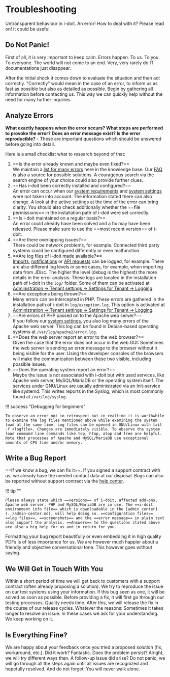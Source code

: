 # Troubleshooting

Untransparent behaviour in i-doit. An error! How to deal with it? Please read on! It could be useful.

## Do Not Panic!

First of all, it is very important to keep calm. Errors happen. To us. To you. To everyone. The world will not come to an end. Very, very rarely do IT documentations just disappear.

After the initial shock it comes down to evaluate the situation and then act correctly. "Correctly" would mean in the case of an error, to inform us as fast as possible but also as detailed as possible. Begin by gathering all information before contacting us. This way we can quickly help without the need for many further inquiries.

## Analyze Errors

**What exactly happens when the error occurs? What steps are performed to provoke the error? Does an error message exist? Is the error reproducible?** - These are important questions which should be answered before going into detail.

Here is a small checklist what to research beyond of that:

1.  ==Is the error already known and maybe even fixed?==<br> We maintain a [list for many errors](../hotfixes/index.md) here in the knowledge base. Our [FAQ](https://help.i-doit.com/hc/en-us/categories/115000434905) is also a source for possible solutions. A courageous search via the search engine of your choice could also provide further clues.
2.  ==Has i-doit been correctly installed and configured?==<br> An error can occur when our [system requirements](../../installation/system-requirements.md) and [system settings](../../installation/manual-installation/system-settings.md) were not taken into account. The information stated there can also change. A look at the active settings at the time of the error can bring clarity. You should also check additionally whether the ==file permissions== in the installation path of i-doit were set correctly.
3.  ==Is i-doit maintained on a regular basis?==<br> An error could already have been solved and a fix may have been released. Please make sure to use the ==most recent version== of i-doit.
4.  ==Are there overlapping issues?==<br> There could be network problems, for example. Connected third party systems could be configured differently or even malfunction.
5.  ==Are log files of i-doit made available?==<br> [Imports](../../consolidate-data/index.md), [notifications](../../evaluation/notifications.md) or [API requests](../../i-doit-pro-add-ons/api/index.md) can be logged, for example. There are also different log levels in some cases, for example, when importing data from JDisc. The higher the level (debug is the highest) the more details in the error analysis. These logs are located in the installation path of i-doit in the `log/` folder. Some of them can be activated at [Administration → Tenant settings → Settings for Tenant → Logging](../administration/tenant-management/settings-for-tenant.md#logging).
6.  ==Are exceptions being thrown?==<br> Many errors can be intercepted in PHP. These errors are gathered in the installation path of i-doit in `log/exception.log`. This option is activated at [Administration → Tenant settings → Settings for Tenant → Logging](../administration/tenant-management/settings-for-tenant.md#logging).
7.  ==Are errors of PHP passed on to the Apache web server?==<br> If you follow our [system settings](../../installation/manual-installation/system-settings.md), you also log many errors of the Apache web server. This log can be found in Debian-based operating systems at `/var/log/apache2/error.log`.
8.  ==Does the web server report an error to the web browser?==<br> Given the case that the error does not occur in the web GUI: Sometimes the web server is sending an error message to the browser without it being visible for the user. Using the developer consoles of the browsers will make the communication between these two visible, including possible issues.
9.  ==Does the operating system report an error?==<br> Maybe the issue is not associated with i-doit but with used services, like Apache web server, MySQL/MariaDB or the operating system itself. The services under GNU/Linux are usually administrated via an Init-service like systemd. This writes reports in the Syslog, which is most commonly found at `/var/log/syslog`.

!!! success "Debugging for beginners"

    To observe an error not in retrospect but in realtime it is worthwhile to examine the log files mentioned above while examining the system load at the same time. Log files can be opened in GNU/Linux with tail -f <logfile>. Changes are immediately visible. To observe the system load command line commands like top, htop, atop and free are helpful. Note that processes of Apache and MySQL/MariaDB use exceptional amounts of CPU time and/or memory.

## Write a Bug Report

==If we know a bug, we can fix it==. If you signed a support contract with us, we already have the needed contact data at our disposal. Bugs can also be reported without support contract via the [help center](https://help.i-doit.com).

!!! tip ""

    Please always state which ==versions== of i-doit, affected add-ons, Apache web server, PHP and MySQL/MariaDB are in use. The ==i-doit environment info file== which is downloadable in the [admin center](../admin-center.md), will help doing so. ==Configuration files==, ==log files==, ==screenshots== and the ==error message== in plain text also support the analysis. ==Answers== to the questions stated above are also a big help for us and in return for you.

Formatting your bug report beautifully or even embedding it in high quality PDFs is of less importance for us. We are however much happier about a friendly and objective conversational tone. This however goes without saying.

## We Will Get in Touch With You

Within a short period of time we will get back to customers with a support contract (often already proposing a solution). We try to reproduce the issue on our test systems using your information. If this bug seen as one, it will be solved as soon as possible. Before providing a fix, it will first go through our testing processes. Quality needs time. After this, we will release the fix in the course of our release cycles. Whatever the reasons: Sometimes it takes longer to resolve an issue. In these cases we ask for your understanding. We keep working on it.

## Is Everything Fine?

We are happy about your feedback once you tried a proposed solution (fix, workaround, etc.). Did it work? Fantastic. Does the problem persist? Alright, we will try different ways then. A follow-up issue did arise? Do not panic, we will go through all the steps again until all issues are recognized and hopefully resolved. And do not forget: You will never walk alone.
